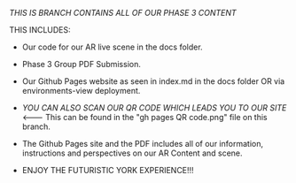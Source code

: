 *THIS IS BRANCH CONTAINS ALL OF OUR PHASE 3 CONTENT*

THIS INCLUDES: 
- Our code for our AR live scene in the docs folder.

- Phase 3 Group PDF Submission.

- Our Github Pages website as seen in index.md in the docs folder OR via environments-view deployment. 

- *YOU CAN ALSO SCAN OUR QR CODE WHICH LEADS YOU TO OUR SITE* <--- This can be found in the "gh pages QR code.png" file on this branch.

- The Github Pages site and the PDF includes all of our information, instructions and perspectives on our AR Content and scene. 


- ENJOY THE FUTURISTIC YORK EXPERIENCE!!!
